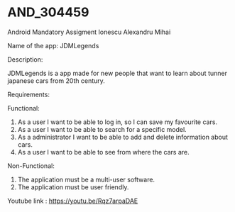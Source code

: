 # AND_304459
Android Mandatory Assigment Ionescu Alexandru Mihai

Name of the app: JDMLegends

Description: 

JDMLegends is a app made for new people that want to learn about tunner japanese cars from 20th century.

Requirements:

Functional:
1. As a user I want to be able to log in, so I can save my favourite cars.
2. As a user I want to be able to search for a specific model.
3. As a administrator I want to be able to add and delete information about cars.
4. As a user I want to be able to see from where the cars are.


Non-Functional:
1. The application must be a multi-user software.
2. The application must be user friendly.


Youtube link : https://youtu.be/Rqz7arpaDAE
